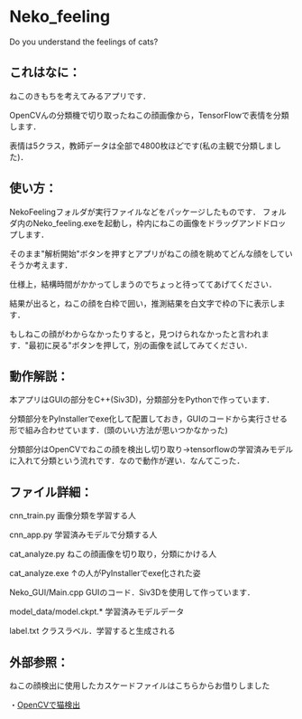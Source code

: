 # Neko_feeling
Do you understand the feelings of cats?

## これはなに：
ねこのきもちを考えてみるアプリです．

OpenCVんの分類機で切り取ったねこの顔画像から，TensorFlowで表情を分類します．

表情は5クラス，教師データは全部で4800枚ほどです(私の主観で分類しました)．

## 使い方：
NekoFeelingフォルダが実行ファイルなどをパッケージしたものです．
フォルダ内のNeko_feeling.exeを起動し，枠内にねこの画像をドラッグアンドドロップします．

そのまま"解析開始"ボタンを押すとアプリがねこの顔を眺めてどんな顔をしていそうか考えます．

仕様上，結構時間がかかってしまうのでちょっと待っててあげてください．

結果が出ると，ねこの顔を白枠で囲い，推測結果を白文字で枠の下に表示します．

もしねこの顔がわからなかったりすると，見つけられなかったと言われます．"最初に戻る"ボタンを押して，別の画像を試してみてください．

## 動作解説：
本アプリはGUIの部分をC++(Siv3D)，分類部分をPythonで作っています．

分類部分をPyInstallerでexe化して配置しておき，GUIのコードから実行させる形で組み合わせています．(頭のいい方法が思いつかなかった)

分類部分はOpenCVでねこの顔を検出し切り取り→tensorflowの学習済みモデルに入れて分類という流れです．なので動作が遅い．なんてこった．

## ファイル詳細：
cnn_train.py 画像分類を学習する人

cnn_app.py 学習済みモデルで分類する人

cat_analyze.py ねこの顔画像を切り取り，分類にかける人

cat_analyze.exe ↑の人がPyInstallerでexe化された姿

Neko_GUI/Main.cpp GUIのコード．Siv3Dを使用して作っています．

model_data/model.ckpt.* 学習済みモデルデータ

label.txt クラスラベル．学習すると生成される

## 外部参照：
ねこの顔検出に使用したカスケードファイルはこちらからお借りしました

・[OpenCVで猫検出](https://qiita.com/wellflat/items/c6ffae99be35cecc5680 "OpenCVで猫検出")
